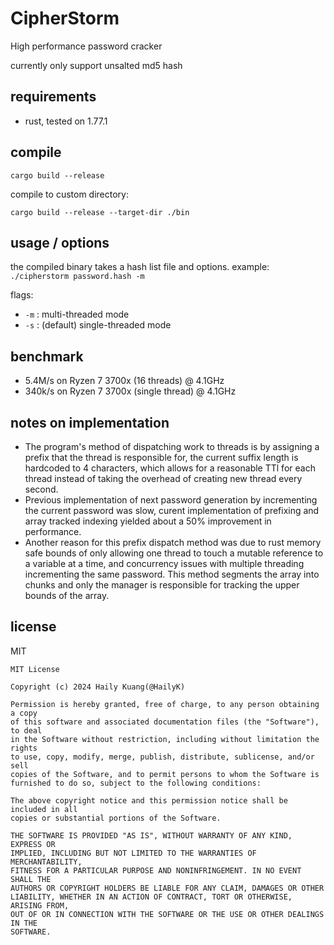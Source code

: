 # CipherStorm
High performance password cracker

currently only support unsalted md5 hash

## requirements
- rust, tested on 1.77.1

## compile
`cargo build --release`

compile to custom directory:

`cargo build --release --target-dir ./bin`

## usage / options
the compiled binary takes a hash list file and options.
example: `./cipherstorm password.hash -m`

flags:
- `-m` : multi-threaded mode
- `-s` : (default) single-threaded mode

## benchmark
- 5.4M/s on Ryzen 7 3700x (16 threads) @ 4.1GHz
- 340k/s on Ryzen 7 3700x (single thread) @ 4.1GHz

## notes on implementation
- The program's method of dispatching work to threads is by assigning a prefix that the thread is responsible for, the current suffix length is hardcoded to 4 characters, which allows for a reasonable TTl for each thread instead of taking the overhead of creating new thread every second.
- Previous implementation of next password generation by incrementing the current password was slow, curent implementation of prefixing and array tracked indexing yielded about a 50% improvement in performance.
- Another reason for this prefix dispatch method was due to rust memory safe bounds of only allowing one thread to touch a mutable reference to a variable at a time, and concurrency issues with multiple threading incrementing the same password. This method segments the array into chunks and only the manager is responsible for tracking the upper bounds of the array.
## license
MIT
```
MIT License

Copyright (c) 2024 Haily Kuang(@HailyK)

Permission is hereby granted, free of charge, to any person obtaining a copy
of this software and associated documentation files (the "Software"), to deal
in the Software without restriction, including without limitation the rights
to use, copy, modify, merge, publish, distribute, sublicense, and/or sell
copies of the Software, and to permit persons to whom the Software is
furnished to do so, subject to the following conditions:

The above copyright notice and this permission notice shall be included in all
copies or substantial portions of the Software.

THE SOFTWARE IS PROVIDED "AS IS", WITHOUT WARRANTY OF ANY KIND, EXPRESS OR
IMPLIED, INCLUDING BUT NOT LIMITED TO THE WARRANTIES OF MERCHANTABILITY,
FITNESS FOR A PARTICULAR PURPOSE AND NONINFRINGEMENT. IN NO EVENT SHALL THE
AUTHORS OR COPYRIGHT HOLDERS BE LIABLE FOR ANY CLAIM, DAMAGES OR OTHER
LIABILITY, WHETHER IN AN ACTION OF CONTRACT, TORT OR OTHERWISE, ARISING FROM,
OUT OF OR IN CONNECTION WITH THE SOFTWARE OR THE USE OR OTHER DEALINGS IN THE
SOFTWARE.
```
